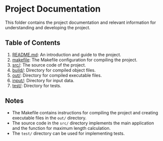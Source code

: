<!--
 Copyright (c) 2023 KibaOfficial

 This software is released under the MIT License.
 https://opensource.org/licenses/MIT
-->

# Project Documentation

This folder contains the project documentation and relevant information for understanding and developing the project.

## Table of Contents

1. [README.md](../README.md): An introduction and guide to the project.
2. [makefile](../makefile): The Makefile configuration for compiling the project.
3. [src/](../src/): The source code of the project.
4. [build/](../build/): Directory for compiled object files.
5. [out/](../out/): Directory for compiled executable files.
6. [input/](../input/): Directory for input data.
7. [test/](../test/): Directory for tests.

## Notes

- The Makefile contains instructions for compiling the project and creating executable files in the `out/` directory.
- The source code in the `src/` directory implements the main application and the function for maximum length calculation.
- The `test/` directory can be used for implementing tests.
